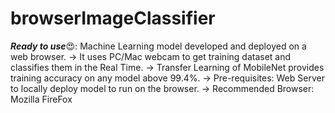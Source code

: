 # browserImageClassifier
***Ready to use***😍: Machine Learning model developed and deployed on a web browser. 
-> It uses PC/Mac webcam to get training dataset and classifies them in the Real Time. 
-> Transfer Learning of MobileNet provides training accuracy on any model above 99.4%. 
-> Pre-requisites: Web Server to  locally deploy model to run on the browser.
-> Recommended Browser: Mozilla FireFox 
